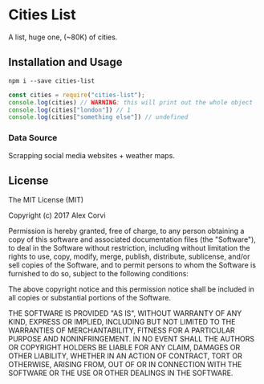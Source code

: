 # Cities List
A list, huge one, (~80K) of cities.

## Installation and Usage

```
npm i --save cities-list
```

```javascript
const cities = require("cities-list");
console.log(cities) // WARNING: this will print out the whole object
console.log(cities["london"]) // 1
console.log(cities["something else"]) // undefined
```

### Data Source
Scrapping social media websites + weather maps.

## License

The MIT License (MIT)

Copyright (c) 2017 Alex Corvi

Permission is hereby granted, free of charge, to any person obtaining a copy
of this software and associated documentation files (the "Software"), to deal
in the Software without restriction, including without limitation the rights
to use, copy, modify, merge, publish, distribute, sublicense, and/or sell
copies of the Software, and to permit persons to whom the Software is
furnished to do so, subject to the following conditions:

The above copyright notice and this permission notice shall be included in all
copies or substantial portions of the Software.

THE SOFTWARE IS PROVIDED "AS IS", WITHOUT WARRANTY OF ANY KIND, EXPRESS OR
IMPLIED, INCLUDING BUT NOT LIMITED TO THE WARRANTIES OF MERCHANTABILITY,
FITNESS FOR A PARTICULAR PURPOSE AND NONINFRINGEMENT. IN NO EVENT SHALL THE
AUTHORS OR COPYRIGHT HOLDERS BE LIABLE FOR ANY CLAIM, DAMAGES OR OTHER
LIABILITY, WHETHER IN AN ACTION OF CONTRACT, TORT OR OTHERWISE, ARISING FROM,
OUT OF OR IN CONNECTION WITH THE SOFTWARE OR THE USE OR OTHER DEALINGS IN THE
SOFTWARE.